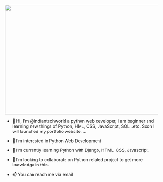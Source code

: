 <img src="https://github.com/indiantechworld/Profile-Banner-Image/blob/main/Python-web-developer.jpg" width="800" height="360">

- 👋 Hi, I’m @indiantechworld a python web developer, i am beginner and learning new things of Python, HML, CSS, JavaScript, SQL...etc. Soon I will launched my portfolio website.....

- 👀 I’m interested in Python Web Development
- 🌱 I’m currently learning Python with Django, HTML, CSS, Javascript.
- 💞️ I’m looking to collaborate on Python related project to get more knowledge in this.
- 📫 You can reach me via email


    

